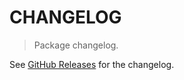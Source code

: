 # CHANGELOG

> Package changelog.

See [GitHub Releases](https://github.com/stdlib-js/math-base-special-floor/releases) for the changelog.